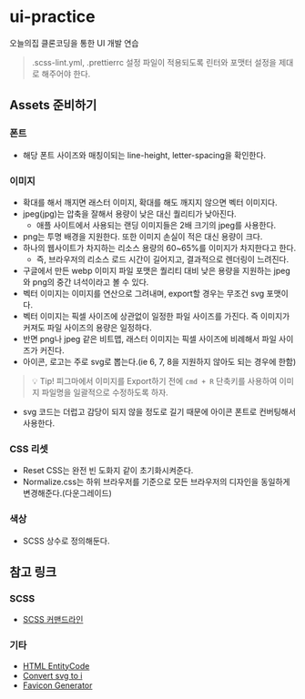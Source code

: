 # ui-practice

오늘의집 클론코딩을 통한 UI 개발 연습

> .scss-lint.yml, .prettierrc 설정 파일이 적용되도록 린터와 포맷터 설정을 제대로 해주어야 한다.

## Assets 준비하기

### 폰트

- 해당 폰트 사이즈와 매칭이되는 line-height, letter-spacing을 확인한다.

### 이미지

- 확대를 해서 깨지면 래스터 이미지, 확대를 해도 깨지지 않으면 벡터 이미지다.
- jpeg(jpg)는 압축을 잘해서 용량이 낮은 대신 퀄리티가 낮아진다.
  - 애플 사이트에서 사용되는 랜딩 이미지들은 2배 크기의 jpeg를 사용한다.
- png는 투명 배경을 지원한다. 또한 이미지 손실이 적은 대신 용량이 크다.
- 하나의 웹사이트가 차지하는 리소스 용량의 60~65%를 이미지가 차지한다고 한다.
  - 즉, 브라우저의 리소스 로드 시간이 길어지고, 결과적으로 렌더링이 느려진다.
- 구글에서 만든 webp 이미지 파일 포맷은 퀄리티 대비 낮은 용량을 지원하는 jpeg와 png의 중간 녀석이라고 볼 수 있다.
- 벡터 이미지는 이미지를 연산으로 그려내며, export할 경우는 무조건 svg 포맷이다.
- 벡터 이미지는 픽셀 사이즈에 상관없이 일정한 파일 사이즈를 가진다. 즉 이미지가 커져도 파일 사이즈의 용량은 일정하다.
- 반면 png나 jpeg 같은 비트맵, 래스터 이미지는 픽셀 사이즈에 비례해서 파일 사이즈가 커진다.
- 아이콘, 로고는 주로 svg로 뽑는다.(ie 6, 7, 8을 지원하지 않아도 되는 경우에 한함)

> 💡 Tip! 피그마에서 이미지를 Export하기 전에 `cmd + R` 단축키를 사용하여 이미지 파일명을 일괄적으로 수정하도록 하자.

- svg 코드는 더럽고 감당이 되지 않을 정도로 길기 때문에 아이콘 폰트로 컨버팅해서 사용한다.

### CSS 리셋

- Reset CSS는 완전 빈 도화지 같이 초기화시켜준다.
- Normalize.css는 하위 브라우저를 기준으로 모든 브라우저의 디자인을 동일하게 변경해준다.(다운그레이드)

### 색상

- SCSS 상수로 정의해둔다.

## 참고 링크

### SCSS

- [SCSS 커맨드라인](https://sass-lang.com/documentation/cli/dart-sass)

### 기타

- [HTML EntityCode](https://dev.w3.org/html5/html-author/charref)
- [Convert svg to i](https://icomoon.io/app/#/select)
- [Favicon Generator](https://realfavicongenerator.net/)
